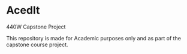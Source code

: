 # AcedIt
440W Capstone Project

This repository is made for Academic purposes only and as part of the capstone course project.

